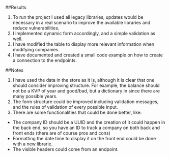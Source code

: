 ##Results
1. To run the project I used all legacy libraries, updates would be necessary in a real scenario to improve the available libraries and reduce vulnerabilities.
2. I implemented dynamic form accordingly, and a simple validation as well.
3. I have modified the table to display more relevant information when modifying companies.
4. I have documented and created a small code example on how to create a connection to the endpoints.

##Notes
1. I have used the data in the store as it is, although it is clear that one should consider improving structure. For example, the balance should not be a KVP of year and good/bad, but a dictionary in since there are many possible years.
2. The form structure could be improved including validation messages, and the rules of validation of every possible input.
3. There are some functionalities that could be done better, like: 
  * The company ID should be a UUID and the creation of it could happen in the back end, so you have an ID to track a company on both back and front ends (there are of course pros and cons)
  * Formatting the date time to display it on the front end could be done with a new librarie.
  * The visible headers could come from an endpoint.